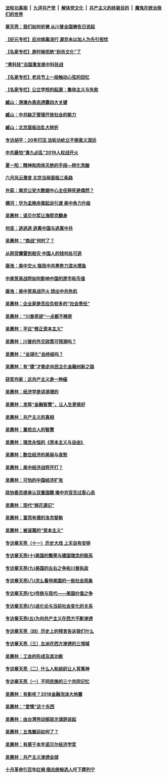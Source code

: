 

####  [法轮功真相](../../../../basic/blob/master/README.md?t=06211131) &nbsp;|&nbsp; [九评共产党](../../../../9ping.md/blob/master/README.md?t=06211131) &nbsp;|&nbsp; [解体党文化](../../../../jtdwh.md/blob/master/README.md?t=06211131)  &nbsp;|&nbsp; [共产主义的终极目的](../../../../gczydzjmd.md/blob/master/README.md?t=06211131) &nbsp;|&nbsp; [魔鬼在统治我们的世界](../../../../mgztzwmdsj.md/blob/master/README.md?t=06211131) 

#### [章天亮：我们如何祈祷 从川普全国祷告日说起](../pages/nsc423/n11944627.md?t=06211131) 

#### [【纪元专栏】应对病毒流行 渥京未以加人为先引担忧](../pages/nsc423/n11875714.md?t=06211131) 

#### [【名家专栏】是时候拒绝“封杀文化”了](../pages/nsc423/n11814093.md?t=06211131) 

#### [“黑科技”治国激发美中科技战](../pages/nsc423/n11638056.md?t=06211131) 

#### [【名家专栏】老兵节上一段触动心弦的回忆](../pages/nsc423/n11646016.md?t=06211131) 

#### [【名家专栏】公立学校的起源：集体主义与失败](../pages/nsc423/n11601833.md?t=06211131) 

#### [臧山：港澳办表态透露四大关键](../pages/nsc423/n11421628.md?t=06211131) 

#### [臧山：中共缺乏管理开放社会的能力](../pages/nsc423/n11407457.md?t=06211131) 

#### [臧山：北京面临治乱大转折](../pages/nsc423/n11406895.md?t=06211131) 

#### [专访胡平：20年打压 法轮功屹立不倒意义深远](../pages/nsc423/n11398800.md?t=06211131) 

#### [中共最怕“逢九必乱”2019人权战开火](../pages/nsc423/n11385248.md?t=06211131) 

#### [夏一阳：精神和肉体灭绝的手段—转化洗脑](../pages/nsc423/n11368250.md?t=06211131) 

#### [六月风云激变 北京当局面临三条路](../pages/nsc423/n11313668.md?t=06211131) 

#### [许茹：南京公安大数据中心主任猝死是偶然？](../pages/nsc423/n11064744.md?t=06211131) 

#### [横河：华为孟晚舟案起诉引渡 美中角力升级](../pages/nsc423/n11027230.md?t=06211131) 

#### [吴惠林：诺贝尔奖让海耶克翻身](../pages/nsc423/n10890049.md?t=06211131) 

#### [何坚：逃逃逃 逃离中国与逃离中共](../pages/nsc423/n10592891.md?t=06211131) 

#### [吴惠林：“商战”何时了？](../pages/nsc423/n10573558.md?t=06211131) 

#### [从网贷爆雷到股灾 中国人的钱何处可逃](../pages/nsc423/n10572800.md?t=06211131) 

#### [唐浩：美中交火 隐现中共黑势力混水摸鱼](../pages/nsc423/n10544040.md?t=06211131) 

#### [中美贸易战将如何影响中国的房市和币值](../pages/nsc423/n10543697.md?t=06211131) 

#### [唐浩：美中贸易战开火 烧出中共危机](../pages/nsc423/n10540126.md?t=06211131) 

#### [吴惠林：企业家是否应负较多的“社会责任”](../pages/nsc423/n10535022.md?t=06211131) 

#### [吴惠林：“川普奇迹”一点都不稀奇](../pages/nsc423/n10512808.md?t=06211131) 

#### [吴惠林：平议“修正资本主义”](../pages/nsc423/n10495724.md?t=06211131) 

#### [吴惠林：川普的外交政策可预测吗？](../pages/nsc423/n10462387.md?t=06211131) 

#### [吴惠林：“全球化”会终结吗？](../pages/nsc423/n10452838.md?t=06211131) 

#### [吴惠林：有“德”才能走向民主化金融创新之路](../pages/nsc423/n10432292.md?t=06211131) 

#### [获奖作家：这共产主义是一种癌](../pages/nsc423/n10431541.md?t=06211131) 

#### [吴惠林：经济学是讲道德的](../pages/nsc423/n10398014.md?t=06211131) 

#### [吴惠林：发挥“金融智慧”，让人生更美好](../pages/nsc423/n10375019.md?t=06211131) 

#### [吴惠林：共产主义的真相](../pages/nsc423/n10351394.md?t=06211131) 

#### [吴惠林：重拾古人的智慧](../pages/nsc423/n10337691.md?t=06211131) 

#### [吴惠林：理念永恒的《资本主义与自由》](../pages/nsc423/n10316274.md?t=06211131) 

#### [吴惠林：数位经济的美丽与哀愁](../pages/nsc423/n10292946.md?t=06211131) 

#### [吴惠林：美中经济战将开打？](../pages/nsc423/n10258825.md?t=06211131) 

#### [吴惠林：可怕的中国经济扩张](../pages/nsc423/n10219147.md?t=06211131) 

#### [政协委员提承认双重国籍 揭中共官员过客心态](../pages/nsc423/n10208809.md?t=06211131) 

#### [吴惠林：现代“桃花源记”](../pages/nsc423/n10185234.md?t=06211131) 

#### [吴惠林：富而有德的洛克斐勒](../pages/nsc423/n10142264.md?t=06211131) 

#### [吴惠林：被诬蔑的“资本主义”](../pages/nsc423/n10124816.md?t=06211131) 

#### [专访章天亮（十一）历史大戏 上天自有安排](../pages/nsc423/n10094905.md?t=06211131) 

#### [专访章天亮(十)美国的繁荣与建国理念的联系](../pages/nsc423/n10094899.md?t=06211131) 

#### [专访章天亮(九)美国的左右之争和川普执政](../pages/nsc423/n10094889.md?t=06211131) 

#### [专访章天亮(八)怎么看待美国的一些社会现象](../pages/nsc423/n10094857.md?t=06211131) 

#### [专访章天亮(七)传统与现代——美国价值之争](../pages/nsc423/n10093140.md?t=06211131) 

#### [专访章天亮(六)进化论与当前社会变化的关系](../pages/nsc423/n10092036.md?t=06211131) 

#### [专访章天亮(五)为何共产主义在西方不断渗透](../pages/nsc423/n10083620.md?t=06211131) 

#### [专访章天亮（四）历史上的预言告诉我们什么](../pages/nsc423/n10083606.md?t=06211131) 

#### [专访章天亮（三）左派在西方渗透的三领域](../pages/nsc423/n10081115.md?t=06211131) 

#### [吴惠林：工会的形成及其功能](../pages/nsc423/n10080633.md?t=06211131) 

#### [专访章天亮（二）什么人和组织让人背离神](../pages/nsc423/n10076637.md?t=06211131) 

#### [专访章天亮（一）不同民族的三个共同记忆](../pages/nsc423/n10074188.md?t=06211131) 

#### [吴惠林：有影呒？2018金融泡沫大地震](../pages/nsc423/n10040534.md?t=06211131) 

#### [吴惠林：“爱情”这个东西](../pages/nsc423/n10019423.md?t=06211131) 

#### [吴惠林：由台湾劳动部政次请辞说起](../pages/nsc423/n9979679.md?t=06211131) 

#### [吴惠林：五鬼搬运如何了？](../pages/nsc423/n9925338.md?t=06211131) 

#### [吴惠林：有感于本年诺贝尔经济学奖](../pages/nsc423/n9871883.md?t=06211131) 

#### [吴惠林：共产主义渗透全球](../pages/nsc423/n9812748.md?t=06211131) 

#### [十月革命引百年红祸 俄总统候选人吁下葬列宁](../pages/nsc423/n9810182.md?t=06211131) 

